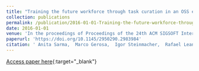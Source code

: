 ```yaml
---
title: "Training the future workforce through task curation in an OSS ecosystem"
collection: publications
permalink: /publication/2016-01-01-Training-the-future-workforce-through-task-curation-in-an-OSS-ecosystem
date: 2016-01-01
venue: 'In the proceedings of Proceedings of the 24th ACM SIGSOFT International Symposium on Foundations of Software Engineering, FSE 2016, Seattle, WA, USA, November 13-18, 2016'
paperurl: 'https://doi.org/10.1145/2950290.2983984'
citation: ' Anita Sarma,  Marco Gerosa,  Igor Steinmacher,  Rafael Leano, &quot;Training the future workforce through task curation in an OSS ecosystem.&quot; In the proceedings of Proceedings of the 24th ACM SIGSOFT International Symposium on Foundations of Software Engineering, FSE 2016, Seattle, WA, USA, November 13-18, 2016, 2016.'
---
```

[Access paper here](https://doi.org/10.1145/2950290.2983984){:target="_blank"}
